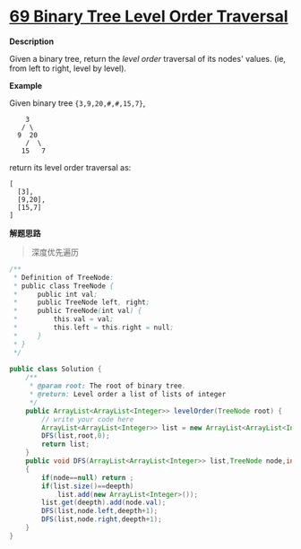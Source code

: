 # [69 Binary Tree Level Order Traversal ](http://www.lintcode.com/en/problem/binary-tree-level-order-traversal/)

**Description**

Given a binary tree, return the *level order* traversal of its nodes' values. (ie, from left to right, level by level).

**Example**

Given binary tree `{3,9,20,#,#,15,7}`,

```
    3
   / \
  9  20
    /  \
   15   7
```

return its level order traversal as:

```
[
  [3],
  [9,20],
  [15,7]
]
```

**解题思路**

> 深度优先遍历

```java
/**
 * Definition of TreeNode:
 * public class TreeNode {
 *     public int val;
 *     public TreeNode left, right;
 *     public TreeNode(int val) {
 *         this.val = val;
 *         this.left = this.right = null;
 *     }
 * }
 */ 
 
public class Solution {
    /**
     * @param root: The root of binary tree.
     * @return: Level order a list of lists of integer
     */
    public ArrayList<ArrayList<Integer>> levelOrder(TreeNode root) {
        // write your code here
        ArrayList<ArrayList<Integer>> list = new ArrayList<ArrayList<Integer>>();
        DFS(list,root,0);
        return list;
    }
    public void DFS(ArrayList<ArrayList<Integer>> list,TreeNode node,int deepth)
    {
        if(node==null) return ;
        if(list.size()==deepth)
            list.add(new ArrayList<Integer>());
        list.get(deepth).add(node.val);
        DFS(list,node.left,deepth+1);
        DFS(list,node.right,deepth+1);
    }
}
```

